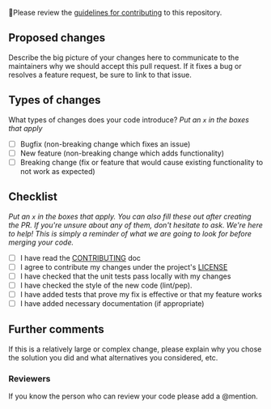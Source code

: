 🚨Please review the [guidelines for contributing](CONTRIBUTING.md) to this repository.

## Proposed changes

Describe the big picture of your changes here to communicate to the maintainers
why we should accept this pull request. If it fixes a bug or resolves a feature
request, be sure to link to that issue.

## Types of changes

What types of changes does your code introduce?
_Put an `x` in the boxes that apply_

-   [ ] Bugfix (non-breaking change which fixes an issue)
-   [ ] New feature (non-breaking change which adds functionality)
-   [ ] Breaking change (fix or feature that would cause existing functionality to not work as expected)

## Checklist

_Put an `x` in the boxes that apply. You can also fill these out after creating
the PR. If you're unsure about any of them, don't hesitate to ask. We're here
to help! This is simply a reminder of what we are going to look for before
merging your code._

-   [ ] I have read the [CONTRIBUTING](/CONTRIBUTING.md) doc
-   [ ] I agree to contribute my changes under the project's [LICENSE](/LICENSE)
-   [ ] I have checked that the unit tests pass locally with my changes
-   [ ] I have checked the style of the new code (lint/pep).
-   [ ] I have added tests that prove my fix is effective or that my feature works
-   [ ] I have added necessary documentation (if appropriate)

## Further comments

If this is a relatively large or complex change, please explain why you chose
the solution you did and what alternatives you considered, etc.

### Reviewers

If you know the person who can review your code please add a @mention.
